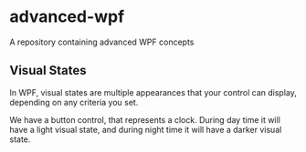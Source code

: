 # advanced-wpf
A repository containing advanced WPF concepts


## Visual States

In WPF, visual states are multiple appearances that your control can display, depending on any criteria you set.

We have a button control, that represents a clock. During day time it will have a light visual state, and during night time it will have a darker visual state.
